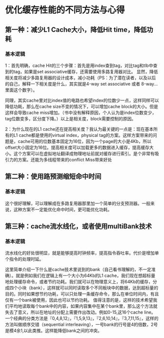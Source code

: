 # 优化缓存性能的不同方法与心得
## 第一种：减少L1 Cache大小，降低Hit time，降低功耗
### 基本逻辑
<p> 1：首先明确，cache Hit的三个步骤：首先是用index查到tag，对比tag和tlb中查到的tag，如果是set associative缓存，还需要使用多路复用器对比。 显然，降低相关度将减少多路复用器的设计成本，减小功耗（PS：为了潜在读者，以及以后的自己，解释一下相关度是什么，其实就是4-way set associative 或者 8-way...里面这个数字）。</p>
<p>同理，其实cache里对比index值的电路也希望index的位数少一点，这样同样可以降低功耗，那么在cache size不变的情况下，可以增加cache block的大小。但是这样会导致cache miss增加。（书中没有解释原因，个人认为是index位数变少，tag位数变多，区分度下降。）以上是相关度，block需要控制的原因。</p>
<p>2：为什么现在的L1 cache还在提高相关度？我认为最关键的一点是：现在基本所有的L1 cache都是使用的virtual index，physical tag的方案。这样方案带来的问题是，cache可用的位数基本固定为16位，因为一个page的大小是4Kb，所以offset大小固定为16位。提高相关度可以加载更多的数据进入缓存，提高缓存大小。这个方案可以在虚拟地址翻译成物理地址前就对缓存进行索引。是个非常有吸引力的方案。还能为多线程带来的conflict Miss带来好处</p>

## 第二种：使用路预测缩短命中时间
### 基本逻辑
<p>这个很好理解，可以理解成在多路复用器那里加一个简单的分支预测器。一般来说，这种方案不一定能优化命中时间，更可能优化功耗。</p>

## 第三种：cache流水线化，或者使用multiBank技术
### 基本逻辑
<p> 流水线化的好处很明显，就是能够提高时钟频率，提高指令吞吐率。代价是增加单个指令的处理时延。  </p>
<p> 这里简单介绍一下什么是cache技术里说到的bank（自己看书理解的，不一定准确）。就是例如我们在逻辑上有一个大小为64Kb的L1 cache，我们现在想超标量地处理缓存命令，或者节约功耗。我们就可以在物理意义上，将64Kb的缓存，分成四个小块（bank），这样就可以同时读取多个不同板块中的数据，达到超标量的目的。同时如果想节约功耗，可以只处理一条缓存命令，那么在单位时间内，有且仅有一个bank被使用，因此也可以节约功耗。
值得注意的是，这样的技术希望我们平均地读取每个bank中的内容，如果内容集中在某个bank里，那么这个方法就失去了意义，所以在地址的分配上需要作出改动。例如0-15,这16个cache line。一个经典的分类方法是『0,4,8,12』，『1,5,9,13』，『2,6,10,14』，『3,7,11,15』，这样的方法叫做顺序交错（sequential interleaving），一号bank的行号是4的倍数，2号是模4余1,以此类推。这样能降低bank之间的冲突。  </p>
